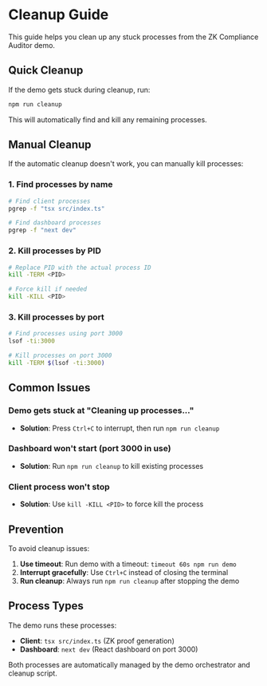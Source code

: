 # Cleanup Guide

This guide helps you clean up any stuck processes from the ZK Compliance Auditor demo.

## Quick Cleanup

If the demo gets stuck during cleanup, run:

```bash
npm run cleanup
```

This will automatically find and kill any remaining processes.

## Manual Cleanup

If the automatic cleanup doesn't work, you can manually kill processes:

### 1. Find processes by name
```bash
# Find client processes
pgrep -f "tsx src/index.ts"

# Find dashboard processes  
pgrep -f "next dev"
```

### 2. Kill processes by PID
```bash
# Replace PID with the actual process ID
kill -TERM <PID>

# Force kill if needed
kill -KILL <PID>
```

### 3. Kill processes by port
```bash
# Find processes using port 3000
lsof -ti:3000

# Kill processes on port 3000
kill -TERM $(lsof -ti:3000)
```

## Common Issues

### Demo gets stuck at "Cleaning up processes..."
- **Solution**: Press `Ctrl+C` to interrupt, then run `npm run cleanup`

### Dashboard won't start (port 3000 in use)
- **Solution**: Run `npm run cleanup` to kill existing processes

### Client process won't stop
- **Solution**: Use `kill -KILL <PID>` to force kill the process

## Prevention

To avoid cleanup issues:

1. **Use timeout**: Run demo with a timeout: `timeout 60s npm run demo`
2. **Interrupt gracefully**: Use `Ctrl+C` instead of closing the terminal
3. **Run cleanup**: Always run `npm run cleanup` after stopping the demo

## Process Types

The demo runs these processes:
- **Client**: `tsx src/index.ts` (ZK proof generation)
- **Dashboard**: `next dev` (React dashboard on port 3000)

Both processes are automatically managed by the demo orchestrator and cleanup script.

